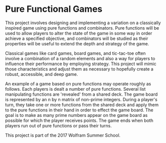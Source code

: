# Pure Functional Games

This project involves designing and implementing a variation on a classically inspired game using pure functions and combinators. Pure functions will be used to allow players to alter the state of the game in some way in order achieve a specified objective, and combinators will be studied as their properties will be useful to extend the depth and strategy of the game.

Classical games like card games, board games, and tic-tac-toe often involve a combination of a random elements and also a way for players to influence their performance by employing strategy. This project will mimic those characteristics and adjust them as necessary to hopefully create a robust, accessible, and deep game.

An example of a game based on pure functions may operate roughly as follows. Each players is dealt a number of pure functions. Several list manipulating functions are 'revealed' from a shared deck. The game board is represented by an n by n matrix of non-prime integers. During a player's turn, they take one or more functions from the shared deck and apply them to the pure functions in their hand in order to effect the game board. The goal is to make as many prime numbers appear on the game board as possible for which the player receives points. The game ends when both players run out of pure functions or pass their turns.

This project is part of the 2017 Wolfram Summer School.
